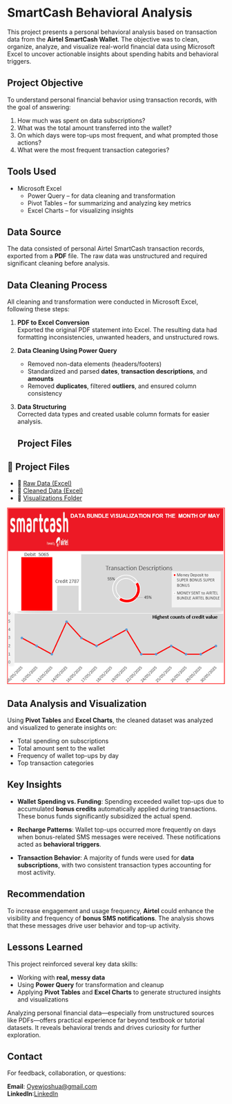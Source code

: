 # SmartCash Behavioral Analysis

This project presents a personal behavioral analysis based on transaction data from the **Airtel SmartCash Wallet**. The objective was to clean, organize, analyze, and visualize real-world financial data using Microsoft Excel to uncover actionable insights about spending habits and behavioral triggers.

## Project Objective

To understand personal financial behavior using transaction records, with the goal of answering:

1. How much was spent on data subscriptions?
2. What was the total amount transferred into the wallet?
3. On which days were top-ups most frequent, and what prompted those actions?
4. What were the most frequent transaction categories?

## Tools Used

- Microsoft Excel  
  - Power Query – for data cleaning and transformation  
  - Pivot Tables – for summarizing and analyzing key metrics  
  - Excel Charts – for visualizing insights

## Data Source

The data consisted of personal Airtel SmartCash transaction records, exported from a **PDF** file. The raw data was unstructured and required significant cleaning before analysis.

## Data Cleaning Process

All cleaning and transformation were conducted in Microsoft Excel, following these steps:

1. **PDF to Excel Conversion**  
   Exported the original PDF statement into Excel. The resulting data had formatting inconsistencies, unwanted headers, and unstructured rows.

2. **Data Cleaning Using Power Query**  
   - Removed non-data elements (headers/footers)  
   - Standardized and parsed **dates**, **transaction descriptions**, and **amounts**  
   - Removed **duplicates**, filtered **outliers**, and ensured column consistency

3. **Data Structuring**  
   Corrected data types and created usable column formats for easier analysis.


   ## Project Files

## 📂 Project Files

- 📄 [Raw Data (Excel)](smartcash%20excel%20file.xlsx)
- 📄 [Cleaned Data (Excel)](NEWLY%20CLEANED%20SMARTCASH%20DATA.xlsx)
- 📁 [Visualizations Folder](visuals/)

![SMART CASH VISUALS](SMART%20CASH%20VISUALS.png)





## Data Analysis and Visualization

Using **Pivot Tables** and **Excel Charts**, the cleaned dataset was analyzed and visualized to generate insights on:

- Total spending on subscriptions  
- Total amount sent to the wallet  
- Frequency of wallet top-ups by day  
- Top transaction categories  

## Key Insights

- **Wallet Spending vs. Funding**: Spending exceeded wallet top-ups due to accumulated **bonus credits** automatically applied during transactions. These bonus funds significantly subsidized the actual spend.

- **Recharge Patterns**: Wallet top-ups occurred more frequently on days when bonus-related SMS messages were received. These notifications acted as **behavioral triggers**.

- **Transaction Behavior**: A majority of funds were used for **data subscriptions**, with two consistent transaction types accounting for most activity.

## Recommendation

To increase engagement and usage frequency, **Airtel** could enhance the visibility and frequency of **bonus SMS notifications**. The analysis shows that these messages drive user behavior and top-up activity.

## Lessons Learned

This project reinforced several key data skills:

- Working with **real, messy data**  
- Using **Power Query** for transformation and cleanup  
- Applying **Pivot Tables** and **Excel Charts** to generate structured insights and visualizations  

Analyzing personal financial data—especially from unstructured sources like PDFs—offers practical experience far beyond textbook or tutorial datasets. It reveals behavioral trends and drives curiosity for further exploration.

## Contact

For feedback, collaboration, or questions:

**Email**: Oyewjoshua@gmail.com  
**LinkedIn**:[LinkedIn](https://www.linkedin.com/in/joshuaoluwafemioyewole)  


